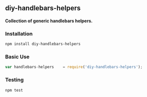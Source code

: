 ## diy-handlebars-helpers
#### Collection of generic handlebars helpers.

### Installation
```bash
npm install diy-handlebars-helpers
```

### Basic Use
```javascript
var handlebars-helpers    = require('diy-handlebars-helpers');
```

### Testing
```bash
npm test
```
